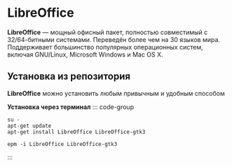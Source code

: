 # LibreOffice

**LibreOffice** — мощный офисный пакет, полностью совместимый с 32/64-битными системами. Переведён более чем на 30 языков мира. Поддерживает большинство популярных операционных систем, включая GNU/Linux, Microsoft Windows и Mac OS X.

## Установка из репозитория <Badge type="warning" text="sysphus" />
**LibreOffice** можно установить любым привычным и удобным способом

**Установка через терминал**
::: code-group

```shell[apt-get]
su -
apt-get update
apt-get install LibreOffice LibreOffice-gtk3
```
```shell[epm]
epm -i LibreOffice LibreOffice-gtk3
```
:::